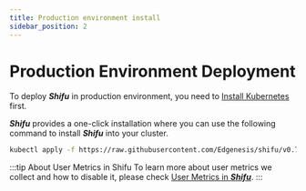 ```yaml
---
title: Production environment install
sidebar_position: 2
---
```


# Production Environment Deployment

To deploy ***Shifu*** in production environment, you need to [Install Kubernetes](https://kubernetes.io/releases/download/) first.

***Shifu*** provides a one-click installation where you can use the following command to install ***Shifu*** into your cluster.

```bash
kubectl apply -f https://raw.githubusercontent.com/Edgenesis/shifu/v0.71.0/pkg/k8s/crd/install/shifu_install.yml
```

:::tip About User Metrics in Shifu
To learn more about user metrics we collect and how to disable it, please check [User Metrics in ***Shifu***](docs\guides\relative-information\user-metrics.md).
:::
